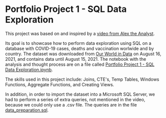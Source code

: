 # Portfolio Project 1 - SQL Data Exploration

This project was based on and inspired by a [video from Alex the Analyst](https://www.youtube.com/watch?v=qfyynHBFOsM).

Its goal is to showcase how to perform data exploration using SQL on a database with COVID-19 cases, deaths and vaccination worlwide and by country. The dataset was downloaded from [Our World in Data](https://ourworldindata.org/covid-deaths) on August 16, 2021, and contains data until August 15, 2021. The notebook with the analysis and thought process are on a file called [Portfolio Project 1 - SQL Data Exploration.ipynb](https://github.com/clayamakita/project_1_sql_data_exploration/blob/main/Portfolio%20Project%201%20-%20SQL%20Data%20Exploration.ipynb).

The skills used in this project include: Joins, CTE's, Temp Tables, Windows Functions, Aggregate Functions, and Creating Views.

In addition, in order to import the dataset into a Microsoft SQL Server, we had to perform a series of extra queries, not mentioned in the video, because we could only use a .csv file. The queries are in the file [data_preparation.sql](https://github.com/clayamakita/project_1_sql_data_exploration/blob/main/data_preparation.sql).
